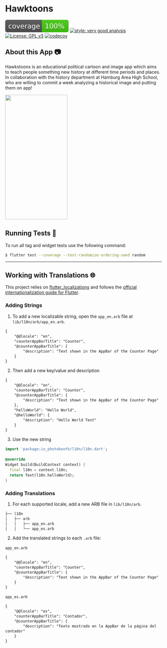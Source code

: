 # Hawktoons

![coverage][coverage_badge]
[![style: very good analysis][very_good_analysis_badge]][very_good_analysis_link]
[![License: GPL v3][license_badge]][license_link]
[![codecov][codecov_badge]]([hawktoons_code_coverage])

## About this App 📷
Hawkstoons is an educational political cartoon and image app which aims to teach people something new history at different time periods and places. In collaboration with the history department at Hamburg Area High School, who are willing to commit a week analyzing a historical image and putting them on app!



 <img src="https://user-images.githubusercontent.com/41309226/119214362-4aee7600-ba94-11eb-82d4-5ba9fec54760.png" alt="" width="200" height="400" />
 
## Running Tests 🧪

To run all tag and widget tests use the following command:

```sh
$ flutter test --coverage --test-randomize-ordering-seed random
```

---

## Working with Translations 🌐

This project relies on [flutter_localizations][flutter_localizations_link] and follows the [official internationalization guide for Flutter][internationalization_link].

### Adding Strings

1. To add a new localizable string, open the `app_en.arb` file at `lib/l10n/arb/app_en.arb`.

```arb
{
    "@@locale": "en",
    "counterAppBarTitle": "Counter",
    "@counterAppBarTitle": {
        "description": "Text shown in the AppBar of the Counter Page"
    }
}
```

2. Then add a new key/value and description

```arb
{
    "@@locale": "en",
    "counterAppBarTitle": "Counter",
    "@counterAppBarTitle": {
        "description": "Text shown in the AppBar of the Counter Page"
    },
    "helloWorld": "Hello World",
    "@helloWorld": {
        "description": "Hello World Text"
    }
}
```

3. Use the new string

```dart
import 'package:io_photobooth/l10n/l10n.dart';

@override
Widget build(BuildContext context) {
  final l10n = context.l10n;
  return Text(l10n.helloWorld);
}
```

### Adding Translations

1. For each supported locale, add a new ARB file in `lib/l10n/arb`.

```
├── l10n
│   ├── arb
│   │   ├── app_en.arb
│   │   └── app_es.arb
```

2. Add the translated strings to each `.arb` file:

`app_en.arb`

```arb
{
    "@@locale": "en",
    "counterAppBarTitle": "Counter",
    "@counterAppBarTitle": {
        "description": "Text shown in the AppBar of the Counter Page"
    }
}
```

`app_es.arb`

```arb
{
    "@@locale": "es",
    "counterAppBarTitle": "Contador",
    "@counterAppBarTitle": {
        "description": "Texto mostrado en la AppBar de la página del contador"
    }
}
```
[app_image_1]: https://user-images.githubusercontent.com/41309226/119214362-4aee7600-ba94-11eb-82d4-5ba9fec54760.png
[app_image_2]: https://user-images.githubusercontent.com/41309226/119214363-4c1fa300-ba94-11eb-8f4f-c924b9371588.png
[codecov_badge]: https://codecov.io/gh/DoubleTrio/political_cartoon_app/branch/main/graph/badge.svg
[coverage_badge]: coverage_badge.svg
[firebase_link]: https://firebase.google.com/
[flutter_link]: https://flutter.dev
[flutter_localizations_link]: https://api.flutter.dev/flutter/flutter_localizations/flutter_localizations-library.html
[hawktoons_code_coverage]: https://codecov.io/gh/DoubleTrio/political_cartoon_app
[internationalization_link]: https://flutter.dev/docs/development/accessibility-and-localization/internationalization
[license_badge]: https://img.shields.io/badge/License-GPLv3-blue.svg
[license_link]: https://www.gnu.org/licenses/gpl-3.0
[logo]: https://raw.githubusercontent.com/VeryGoodOpenSource/very_good_analysis/main/assets/vgv_logo.png
[very_good_analysis_badge]: https://img.shields.io/badge/style-very_good_analysis-B22C89.svg
[very_good_analysis_link]: https://pub.dev/packages/very_good_analysis
[very_good_cli_link]: https://github.com/VeryGoodOpenSource/very_good_cli
[very_good_ventures_link]: https://verygood.ventures/?utm_source=github&utm_medium=banner&utm_campaign=core
